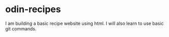 # odin-recipes
I am building a basic recipe website using html. I will also learn to use basic git commands.
